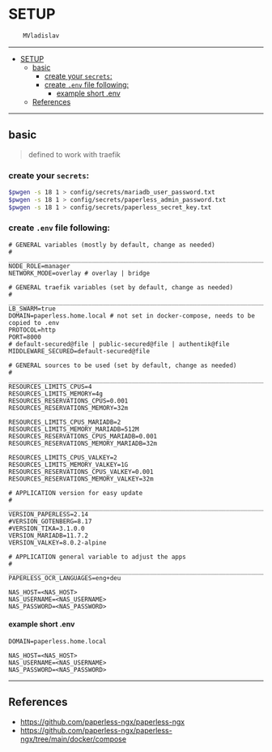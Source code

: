# SETUP

```sh
    MVladislav
```

---

- [SETUP](#setup)
  - [basic](#basic)
    - [create your `secrets`:](#create-your-secrets)
    - [create `.env` file following:](#create-env-file-following)
      - [example short .env](#example-short-env)
  - [References](#references)

---

## basic

> defined to work with traefik

### create your `secrets`:

```sh
$pwgen -s 18 1 > config/secrets/mariadb_user_password.txt
$pwgen -s 18 1 > config/secrets/paperless_admin_password.txt
$pwgen -s 18 1 > config/secrets/paperless_secret_key.txt
```

### create `.env` file following:

```env
# GENERAL variables (mostly by default, change as needed)
# ______________________________________________________________________________
NODE_ROLE=manager
NETWORK_MODE=overlay # overlay | bridge

# GENERAL traefik variables (set by default, change as needed)
# ______________________________________________________________________________
LB_SWARM=true
DOMAIN=paperless.home.local # not set in docker-compose, needs to be copied to .env
PROTOCOL=http
PORT=8000
# default-secured@file | public-secured@file | authentik@file
MIDDLEWARE_SECURED=default-secured@file

# GENERAL sources to be used (set by default, change as needed)
# ______________________________________________________________________________
RESOURCES_LIMITS_CPUS=4
RESOURCES_LIMITS_MEMORY=4g
RESOURCES_RESERVATIONS_CPUS=0.001
RESOURCES_RESERVATIONS_MEMORY=32m

RESOURCES_LIMITS_CPUS_MARIADB=2
RESOURCES_LIMITS_MEMORY_MARIADB=512M
RESOURCES_RESERVATIONS_CPUS_MARIADB=0.001
RESOURCES_RESERVATIONS_MEMORY_MARIADB=32m

RESOURCES_LIMITS_CPUS_VALKEY=2
RESOURCES_LIMITS_MEMORY_VALKEY=1G
RESOURCES_RESERVATIONS_CPUS_VALKEY=0.001
RESOURCES_RESERVATIONS_MEMORY_VALKEY=32m

# APPLICATION version for easy update
# ______________________________________________________________________________
VERSION_PAPERLESS=2.14
#VERSION_GOTENBERG=8.17
#VERSION_TIKA=3.1.0.0
VERSION_MARIADB=11.7.2
VERSION_VALKEY=8.0.2-alpine

# APPLICATION general variable to adjust the apps
# ______________________________________________________________________________
PAPERLESS_OCR_LANGUAGES=eng+deu

NAS_HOST=<NAS_HOST>
NAS_USERNAME=<NAS_USERNAME>
NAS_PASSWORD=<NAS_PASSWORD>

```

#### example short .env

```env
DOMAIN=paperless.home.local

NAS_HOST=<NAS_HOST>
NAS_USERNAME=<NAS_USERNAME>
NAS_PASSWORD=<NAS_PASSWORD>
```

---

## References

- <https://github.com/paperless-ngx/paperless-ngx>
- <https://github.com/paperless-ngx/paperless-ngx/tree/main/docker/compose>
